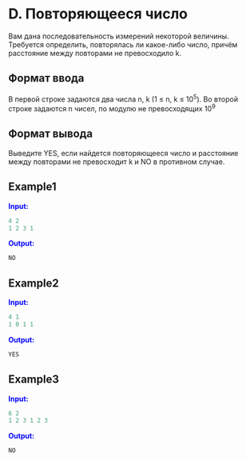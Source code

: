 # D. Повторяющееся число

Вам дана последовательность измерений некоторой величины. Требуется определить, повторялась ли какое-либо число, причём расстояние между повторами не превосходило k.

## Формат ввода
В первой строке задаются два числа n, k (1 &le; n, k &le; 10<sup>5</sup>).
Во второй строке задаются n чисел, по модулю не превосходящих 10<sup>9</sup>

## Формат вывода

Выведите YES, если найдется повторяющееся число и расстояние между повторами не превосходит k и NO в противном случае.  

## Example1
<font color="blue">**Input:**</font>
```c++
4 2
1 2 3 1
```
<font color="blue">**Output:**</font>
```c++
NO
``` 

## Example2
<font color="blue">**Input:**</font>
```c++
4 1
1 0 1 1
```
<font color="blue">**Output:**</font>
```c++
YES
```

## Example3
<font color="blue">**Input:**</font>
```c++
6 2
1 2 3 1 2 3
```
<font color="blue">**Output:**</font>
```c++
NO
``` 